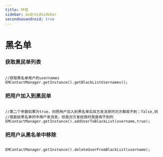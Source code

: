 ```yaml
---
title: 环信
sidebar: androidsidebar
secondnavandroid: true
---
```


# 黑名单

### 获取黑民单列表
<pre class="hll"><code class="language-java">
//获取黑名单用户的usernames
EMContactManager.getInstance().getBlackListUsernames();
</code></pre>

### 把用户加入到黑民单

<pre class="hll"><code class="language-java">
//第二个参数如果为true，则把用户加入到黑名单后双方发消息时对方都收不到；false,则
//我能给黑名单的中用户发消息，但是对方发给我时我是收不到的
EMContactManager.getInstance().addUserToBlackList(username,true);
</code></pre>

### 把用户从黑名单中移除

<pre class="hll"><code class="language-java">	
EMContactManager.getInstance().deleteUserFromBlackList(username);
</code></pre>